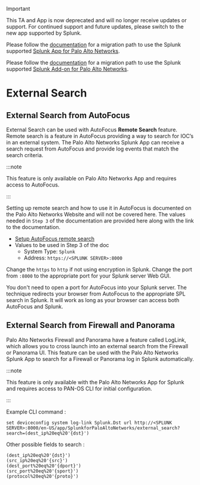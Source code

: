 > [!IMPORTANT]
>This TA and App is now deprecated and will no longer receive updates or support. For continued support and future updates, please switch to the new app supported by Splunk.
>
>Please follow the [documentation](https://splunk.github.io/splunk-app-for-palo-alto-networks/Installationoverview/) for a migration path to use the Splunk supported
[Splunk App for Palo Alto Networks](https://splunkbase.splunk.com/app/7505).
>
>Please follow the [documentation](https://splunk.github.io/splunk-add-on-for-palo-alto-networks/MigrationPaths/) for a migration path to use the Splunk supported [Splunk Add-on for Palo Alto Networks](https://splunkbase.splunk.com/app/7523).

# External Search

## External Search from AutoFocus

External Search can be used with AutoFocus **Remote Search** feature. Remote search is a feature in AutoFocus providing a way to search for IOC’s in an external system. The Palo Alto Networks Splunk App can receive a search request from AutoFocus and provide log events that match the search criteria.

:::note

This feature is only available on Palo Alto Networks App and requires access to AutoFocus.

:::

Setting up remote search and how to use it in AutoFocus is documented on the Palo Alto Networks Website and will not be covered here. The values needed in `Step 3` of the documentation are provided here along with the link to the documentation.

- [Setup AutoFocus remote search](https://www.paloaltonetworks.com/documentation/autofocus/autofocus/autofocus_admin_guide/autofocus-search/set-up-remote-search)
- Values to be used in Step 3 of the doc
  - System Type: `Splunk`
  - Address: `https://<SPLUNK SERVER>:8000`

Change the `https` to `http` if not using encryption in Splunk.  Change the port from `:8000` to the appropriate port for your Splunk server Web GUI.

You don't need to open a port for AutoFocus into your Splunk server. The technique redirects your browser from AutoFocus to the appropriate SPL search in Splunk. It will work as long as your browser can access both AutoFocus and Splunk.

## External Search from Firewall and Panorama

Palo Alto Networks Firewall and Panorama have a feature called LogLink, which allows you to cross launch into an external search from the Firewall or Panorama UI. This feature can be used with the Palo Alto Networks Splunk App to search for a Firewall or Panorama log in Splunk automatically.

:::note

This feature is only available with the Palo Alto Networks App for Splunk and requires access to PAN-OS CLI for initial configuration.

:::

Example CLI command :

    set deviceconfig system log-link Splunk.Dst url http://<SPLUNK SERVER>:8000/en-US/app/SplunkforPaloAltoNetworks/external_search?search=(dest_ip%20eq%20'{dst}')

Other possible fields to search :

    (dest_ip%20eq%20'{dst}')
    (src_ip%20eq%20'{src}')
    (dest_port%20eq%20'{dport}')
    (src_port%20eq%20'{sport}')
    (protocol%20eq%20'{proto}')

